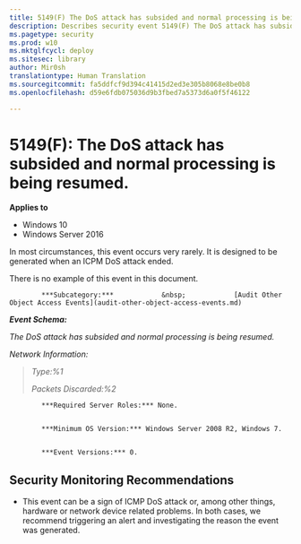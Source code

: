 ```yaml
---
title: 5149(F) The DoS attack has subsided and normal processing is being resumed. (Windows 10)
description: Describes security event 5149(F) The DoS attack has subsided and normal processing is being resumed.
ms.pagetype: security
ms.prod: w10
ms.mktglfcycl: deploy
ms.sitesec: library
author: Mir0sh
translationtype: Human Translation
ms.sourcegitcommit: fa5ddfcf9d394c41415d2ed3e305b8068e8be0b8
ms.openlocfilehash: d59e6fdb075036d9b3fbed7a5373d6a0f5f46122

---
```


# 5149(F): The DoS attack has subsided and normal processing is being resumed.

**Applies to**
-   Windows 10
-   Windows Server 2016


In most circumstances, this event occurs very rarely. It is designed to be generated when an ICPM DoS attack ended.

There is no example of this event in this document.


            ***Subcategory:***            &nbsp;            [Audit Other Object Access Events](audit-other-object-access-events.md)
          

***Event Schema:***

*The DoS attack has subsided and normal processing is being resumed.*

*Network Information:*

> *Type:%1*
>
> *Packets Discarded:%2*


            ***Required Server Roles:*** None.


            ***Minimum OS Version:*** Windows Server 2008 R2, Windows 7.


            ***Event Versions:*** 0.

## Security Monitoring Recommendations

-   This event can be a sign of ICMP DoS attack or, among other things, hardware or network device related problems. In both cases, we recommend triggering an alert and investigating the reason the event was generated.




<!--HONumber=Jun16_HO4-->


